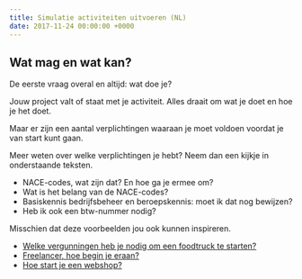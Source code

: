 ```yaml
---
title: Simulatie activiteiten uitvoeren (NL)
date: 2017-11-24 00:00:00 +0000
---
```

## Wat mag en wat kan?

De eerste vraag overal en altijd: wat doe je?

Jouw project valt of staat met je activiteit. Alles draait om wat je doet en hoe je het doet.

Maar er zijn een aantal verplichtingen waaraan je moet voldoen voordat je van start kunt gaan.

Meer weten over welke verplichtingen je hebt? Neem dan een kijkje in onderstaande teksten.

* NACE-codes, wat zijn dat? En hoe ga je ermee om?
* Wat is het belang van de NACE-codes?
* Basiskennis bedrijfsbeheer en beroepskennis: moet ik dat nog bewijzen?
* Heb ik ook een btw-nummer nodig?

Misschien dat deze voorbeelden jou ook kunnen inspireren.

* [Welke vergunningen heb je nodig om een foodtruck te starten?](https://www.xerius.be/blog/welke-vergunningen-heb-je-nodig-om-een-food-truck-te-beginnen)
* [Freelancer, hoe begin je eraan?](https://www.xerius.be/blog/freelancer-worden-hoe-begin-je-eraan/)
* [Hoe start je een webshop?](https://www.xerius.be/blog/een-webshop-starten-hoe-begin-ik-eraan/)